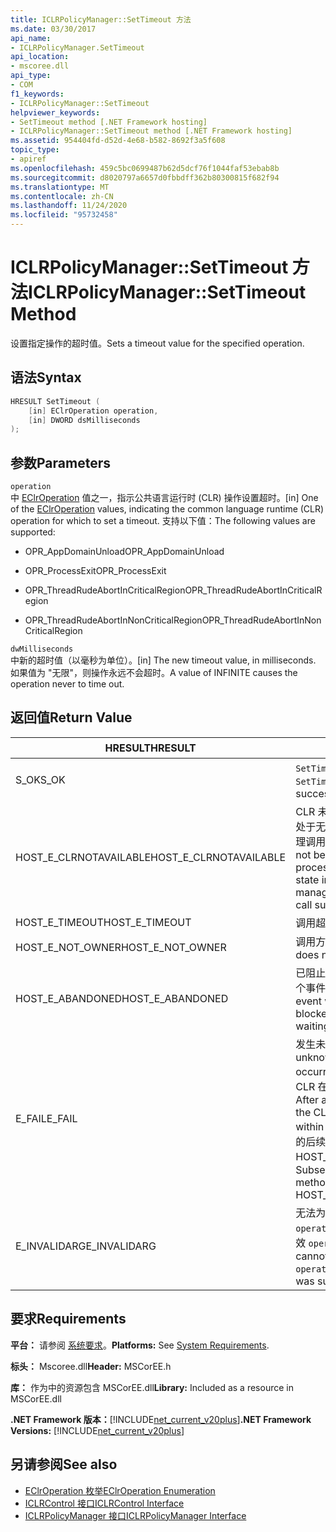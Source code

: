 ```yaml
---
title: ICLRPolicyManager::SetTimeout 方法
ms.date: 03/30/2017
api_name:
- ICLRPolicyManager.SetTimeout
api_location:
- mscoree.dll
api_type:
- COM
f1_keywords:
- ICLRPolicyManager::SetTimeout
helpviewer_keywords:
- SetTimeout method [.NET Framework hosting]
- ICLRPolicyManager::SetTimeout method [.NET Framework hosting]
ms.assetid: 954404fd-d52d-4e68-b582-8692f3a5f608
topic_type:
- apiref
ms.openlocfilehash: 459c5bc0699487b62d5dcf76f1044faf53ebab8b
ms.sourcegitcommit: d8020797a6657d0fbbdff362b80300815f682f94
ms.translationtype: MT
ms.contentlocale: zh-CN
ms.lasthandoff: 11/24/2020
ms.locfileid: "95732458"
---
```

# <a name="iclrpolicymanagersettimeout-method"></a><span data-ttu-id="71b43-102">ICLRPolicyManager::SetTimeout 方法</span><span class="sxs-lookup"><span data-stu-id="71b43-102">ICLRPolicyManager::SetTimeout Method</span></span>

<span data-ttu-id="71b43-103">设置指定操作的超时值。</span><span class="sxs-lookup"><span data-stu-id="71b43-103">Sets a timeout value for the specified operation.</span></span>  
  
## <a name="syntax"></a><span data-ttu-id="71b43-104">语法</span><span class="sxs-lookup"><span data-stu-id="71b43-104">Syntax</span></span>  
  
```cpp  
HRESULT SetTimeout (  
    [in] EClrOperation operation,  
    [in] DWORD dsMilliseconds  
);  
```  
  
## <a name="parameters"></a><span data-ttu-id="71b43-105">参数</span><span class="sxs-lookup"><span data-stu-id="71b43-105">Parameters</span></span>  

 `operation`  
 <span data-ttu-id="71b43-106">中 [EClrOperation](eclroperation-enumeration.md) 值之一，指示公共语言运行时 (CLR) 操作设置超时。</span><span class="sxs-lookup"><span data-stu-id="71b43-106">[in] One of the [EClrOperation](eclroperation-enumeration.md) values, indicating the common language runtime (CLR) operation for which to set a timeout.</span></span> <span data-ttu-id="71b43-107">支持以下值：</span><span class="sxs-lookup"><span data-stu-id="71b43-107">The following values are supported:</span></span>  
  
- <span data-ttu-id="71b43-108">OPR_AppDomainUnload</span><span class="sxs-lookup"><span data-stu-id="71b43-108">OPR_AppDomainUnload</span></span>  
  
- <span data-ttu-id="71b43-109">OPR_ProcessExit</span><span class="sxs-lookup"><span data-stu-id="71b43-109">OPR_ProcessExit</span></span>  
  
- <span data-ttu-id="71b43-110">OPR_ThreadRudeAbortInCriticalRegion</span><span class="sxs-lookup"><span data-stu-id="71b43-110">OPR_ThreadRudeAbortInCriticalRegion</span></span>  
  
- <span data-ttu-id="71b43-111">OPR_ThreadRudeAbortInNonCriticalRegion</span><span class="sxs-lookup"><span data-stu-id="71b43-111">OPR_ThreadRudeAbortInNonCriticalRegion</span></span>  
  
 `dwMilliseconds`  
 <span data-ttu-id="71b43-112">中新的超时值（以毫秒为单位）。</span><span class="sxs-lookup"><span data-stu-id="71b43-112">[in] The new timeout value, in milliseconds.</span></span> <span data-ttu-id="71b43-113">如果值为 "无限"，则操作永远不会超时。</span><span class="sxs-lookup"><span data-stu-id="71b43-113">A value of INFINITE causes the operation never to time out.</span></span>  
  
## <a name="return-value"></a><span data-ttu-id="71b43-114">返回值</span><span class="sxs-lookup"><span data-stu-id="71b43-114">Return Value</span></span>  
  
|<span data-ttu-id="71b43-115">HRESULT</span><span class="sxs-lookup"><span data-stu-id="71b43-115">HRESULT</span></span>|<span data-ttu-id="71b43-116">说明</span><span class="sxs-lookup"><span data-stu-id="71b43-116">Description</span></span>|  
|-------------|-----------------|  
|<span data-ttu-id="71b43-117">S_OK</span><span class="sxs-lookup"><span data-stu-id="71b43-117">S_OK</span></span>|<span data-ttu-id="71b43-118">`SetTimeout` 已成功返回。</span><span class="sxs-lookup"><span data-stu-id="71b43-118">`SetTimeout` returned successfully.</span></span>|  
|<span data-ttu-id="71b43-119">HOST_E_CLRNOTAVAILABLE</span><span class="sxs-lookup"><span data-stu-id="71b43-119">HOST_E_CLRNOTAVAILABLE</span></span>|<span data-ttu-id="71b43-120">CLR 未加载到进程中，或 CLR 处于无法运行托管代码或成功处理调用的状态。</span><span class="sxs-lookup"><span data-stu-id="71b43-120">The CLR has not been loaded into a process, or the CLR is in a state in which it cannot run managed code or process the call successfully.</span></span>|  
|<span data-ttu-id="71b43-121">HOST_E_TIMEOUT</span><span class="sxs-lookup"><span data-stu-id="71b43-121">HOST_E_TIMEOUT</span></span>|<span data-ttu-id="71b43-122">调用超时。</span><span class="sxs-lookup"><span data-stu-id="71b43-122">The call timed out.</span></span>|  
|<span data-ttu-id="71b43-123">HOST_E_NOT_OWNER</span><span class="sxs-lookup"><span data-stu-id="71b43-123">HOST_E_NOT_OWNER</span></span>|<span data-ttu-id="71b43-124">调用方不拥有该锁。</span><span class="sxs-lookup"><span data-stu-id="71b43-124">The caller does not own the lock.</span></span>|  
|<span data-ttu-id="71b43-125">HOST_E_ABANDONED</span><span class="sxs-lookup"><span data-stu-id="71b43-125">HOST_E_ABANDONED</span></span>|<span data-ttu-id="71b43-126">已阻止的线程或纤程正在等待某个事件时，该事件被取消。</span><span class="sxs-lookup"><span data-stu-id="71b43-126">An event was canceled while a blocked thread or fiber was waiting on it.</span></span>|  
|<span data-ttu-id="71b43-127">E_FAIL</span><span class="sxs-lookup"><span data-stu-id="71b43-127">E_FAIL</span></span>|<span data-ttu-id="71b43-128">发生未知的灾难性故障。</span><span class="sxs-lookup"><span data-stu-id="71b43-128">An unknown catastrophic failure occurred.</span></span> <span data-ttu-id="71b43-129">方法返回 E_FAIL 后，CLR 在该进程内将不再可用。</span><span class="sxs-lookup"><span data-stu-id="71b43-129">After a method returns E_FAIL, the CLR is no longer usable within the process.</span></span> <span data-ttu-id="71b43-130">对宿主方法的后续调用会返回 HOST_E_CLRNOTAVAILABLE。</span><span class="sxs-lookup"><span data-stu-id="71b43-130">Subsequent calls to hosting methods return HOST_E_CLRNOTAVAILABLE.</span></span>|  
|<span data-ttu-id="71b43-131">E_INVALIDARG</span><span class="sxs-lookup"><span data-stu-id="71b43-131">E_INVALIDARG</span></span>|<span data-ttu-id="71b43-132">无法为指定的设置超时 `operation` ，或者为提供的值无效 `operation` 。</span><span class="sxs-lookup"><span data-stu-id="71b43-132">A timeout cannot be set for the specified `operation`, or an invalid value was supplied for `operation`.</span></span>|  
  
## <a name="requirements"></a><span data-ttu-id="71b43-133">要求</span><span class="sxs-lookup"><span data-stu-id="71b43-133">Requirements</span></span>  

 <span data-ttu-id="71b43-134">**平台：** 请参阅 [系统要求](../../get-started/system-requirements.md)。</span><span class="sxs-lookup"><span data-stu-id="71b43-134">**Platforms:** See [System Requirements](../../get-started/system-requirements.md).</span></span>  
  
 <span data-ttu-id="71b43-135">**标头：** Mscoree.dll</span><span class="sxs-lookup"><span data-stu-id="71b43-135">**Header:** MSCorEE.h</span></span>  
  
 <span data-ttu-id="71b43-136">**库：** 作为中的资源包含 MSCorEE.dll</span><span class="sxs-lookup"><span data-stu-id="71b43-136">**Library:** Included as a resource in MSCorEE.dll</span></span>  
  
 <span data-ttu-id="71b43-137">**.NET Framework 版本：**[!INCLUDE[net_current_v20plus](../../../../includes/net-current-v20plus-md.md)]</span><span class="sxs-lookup"><span data-stu-id="71b43-137">**.NET Framework Versions:** [!INCLUDE[net_current_v20plus](../../../../includes/net-current-v20plus-md.md)]</span></span>  
  
## <a name="see-also"></a><span data-ttu-id="71b43-138">另请参阅</span><span class="sxs-lookup"><span data-stu-id="71b43-138">See also</span></span>

- [<span data-ttu-id="71b43-139">EClrOperation 枚举</span><span class="sxs-lookup"><span data-stu-id="71b43-139">EClrOperation Enumeration</span></span>](eclroperation-enumeration.md)
- [<span data-ttu-id="71b43-140">ICLRControl 接口</span><span class="sxs-lookup"><span data-stu-id="71b43-140">ICLRControl Interface</span></span>](iclrcontrol-interface.md)
- [<span data-ttu-id="71b43-141">ICLRPolicyManager 接口</span><span class="sxs-lookup"><span data-stu-id="71b43-141">ICLRPolicyManager Interface</span></span>](iclrpolicymanager-interface.md)
